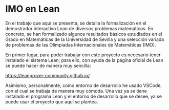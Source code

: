 # IMO en Lean

En el trabajo que aquí se presenta, se detalla la formalización en el demostrador interactivo
Lean de diversos problemas matemáticos. En concreto, se han formalizado algunos resultados
básicos estudiados en el Grado en Matemáticas de la Universidad de Sevilla y una selección
variada de problemas de las Olimpiadas Internacionales de Matemáticas (IMO).

En primer lugar, para poder trabajar con este proyecto es necesario tener instalado el 
sistema Lean; para ello, con ayuda de la página oficial de Lean se puede hacer de manera
muy sencilla:

https://leanprover-community.github.io/

Asimismo, personalmente, como entorno de desarrollo he usado VSCode, con el cual se trabaja
de manera muy cómoda. Una vez ya se tiene instalado el programa Lean y el entorno de desarrollo
que se desee, ya se puede usar el proyecto que aquí se plantea.
